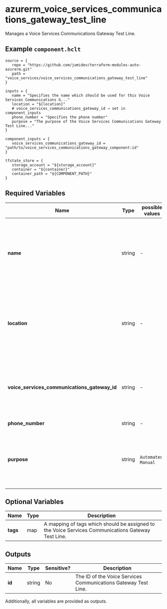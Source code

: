 # azurerm_voice_services_communications_gateway_test_line

Manages a Voice Services Communications Gateway Test Line.

## Example `component.hclt`

```hcl
source = {
   repo = "https://github.com/jumidev/terraform-modules-auto-azurerm.git"   
   path = "voice_services/voice_services_communications_gateway_test_line"   
}

inputs = {
   name = "Specifies the name which should be used for this Voice Services Communications G..."   
   location = "${location}"   
   # voice_services_communications_gateway_id → set in component_inputs
   phone_number = "Specifies the phone number"   
   purpose = "The purpose of the Voice Services Communications Gateway Test Line..."   
}

component_inputs = {
   voice_services_communications_gateway_id = "path/to/voice_services_communications_gateway_component:id"   
}

tfstate_store = {
   storage_account = "${storage_account}"   
   container = "${container}"   
   container_path = "${COMPONENT_PATH}"   
}

```

## Required Variables

| Name | Type |  possible values |  Description |
| ---- | --------- |  ----------- | ----------- |
| **name** | string |  -  |  Specifies the name which should be used for this Voice Services Communications Gateway Test Line. Changing this forces a new resource to be created. | 
| **location** | string |  -  |  Specifies the Azure Region where the Voice Services Communications Gateway Test Line should exist. Changing this forces a new resource to be created. | 
| **voice_services_communications_gateway_id** | string |  -  |  Specifies the ID of the Voice Services Communications Gateway. Changing this forces a new resource to be created. | 
| **phone_number** | string |  -  |  Specifies the phone number. | 
| **purpose** | string |  `Automated`, `Manual`  |  The purpose of the Voice Services Communications Gateway Test Line. Possible values are `Automated` or `Manual`. | 

## Optional Variables

| Name | Type |  Description |
| ---- | --------- |  ----------- |
| **tags** | map |  A mapping of tags which should be assigned to the Voice Services Communications Gateway Test Line. | 



## Outputs

| Name | Type | Sensitive? | Description |
| ---- | ---- | --------- | --------- |
| **id** | string | No  | The ID of the Voice Services Communications Gateway Test Line. | 

Additionally, all variables are provided as outputs.
